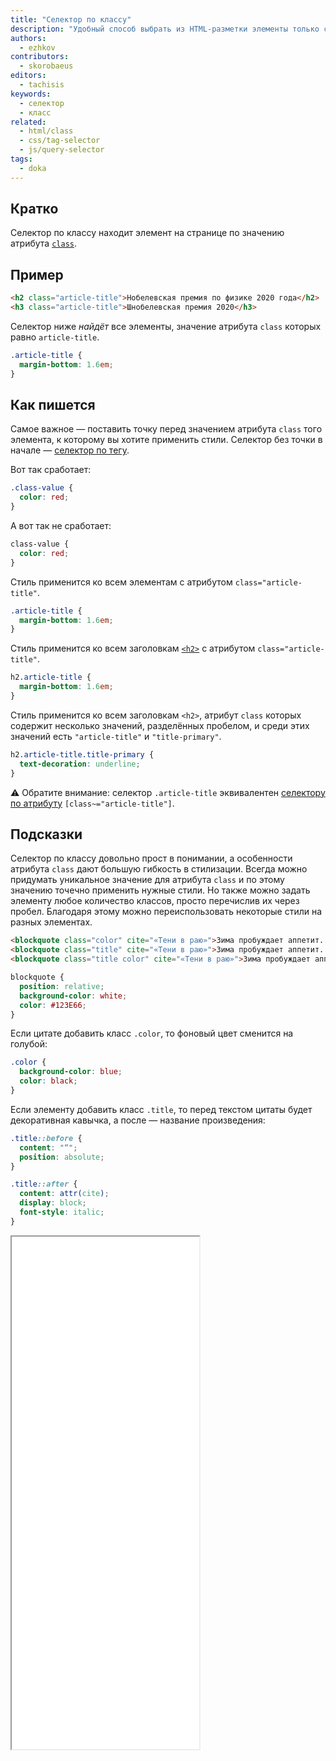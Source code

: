 ```yaml
---
title: "Селектор по классу"
description: "Удобный способ выбрать из HTML-разметки элементы только с нужным классом. И применить к ним стили."
authors:
  - ezhkov
contributors:
  - skorobaeus
editors:
  - tachisis
keywords:
  - селектор
  - класс
related:
  - html/class
  - css/tag-selector
  - js/query-selector
tags:
  - doka
---
```


## Кратко

Селектор по классу находит элемент на странице по значению атрибута [`class`](/html/class/).

## Пример

```html
<h2 class="article-title">Нобелевская премия по физике 2020 года</h2>
<h3 class="article-title">Шнобелевская премия 2020</h3>
```

Селектор ниже _найдёт_ все элементы, значение атрибута `class` которых равно `article-title`.

```css
.article-title {
  margin-bottom: 1.6em;
}
```

## Как пишется

Самое важное — поставить точку перед значением атрибута `class` того элемента, к которому вы хотите применить стили. Селектор без точки в начале — [селектор по тегу](/css/tag-selector/).

Вот так сработает:

```css
.class-value {
  color: red;
}
```

А вот так не сработает:

```css
class-value {
  color: red;
}
```

Стиль применится ко всем элементам с атрибутом `class="article-title"`.

```css
.article-title {
  margin-bottom: 1.6em;
}
```

Стиль применится ко всем заголовкам [`<h2>`](/html/h1-h6/) с атрибутом `class="article-title"`.

```css
h2.article-title {
  margin-bottom: 1.6em;
}
```

Стиль применится ко всем заголовкам `<h2>`, атрибут `class` которых содержит несколько значений, разделённых пробелом, и среди этих значений есть `"article-title"` и `"title-primary"`.

```css
h2.article-title.title-primary {
  text-decoration: underline;
}
```

<aside>

⚠️ Обратите внимание: селектор `.article-title` эквивалентен [селектору по атрибуту](/css/attribute-selector/) `[class~="article-title"]`.

</aside>

## Подсказки

Селектор по классу довольно прост в понимании, а особенности атрибута `class` дают большую гибкость в стилизации. Всегда можно придумать уникальное значение для атрибута `class` и по этому значению точечно применить нужные стили. Но также можно задать элементу любое количество классов, просто перечислив их через пробел. Благодаря этому можно переиспользовать некоторые стили на разных элементах.

```html
<blockquote class="color" cite="«Тени в раю»">Зима пробуждает аппетит...</blockquote>
<blockquote class="title" cite="«Тени в раю»">Зима пробуждает аппетит...</blockquote>
<blockquote class="title color" cite="«Тени в раю»">Зима пробуждает аппетит...</blockquote>
```

```css
blockquote {
  position: relative;
  background-color: white;
  color: #123E66;
}
```

Если цитате добавить класс `.color`, то фоновый цвет сменится на голубой:

```css
.color {
  background-color: blue;
  color: black;
}
```

Если элементу добавить класс `.title`, то перед текстом цитаты будет декоративная кавычка, а после — название произведения:

```css
.title::before {
  content: "“";
  position: absolute;
}

.title::after {
  content: attr(cite);
  display: block;
  font-style: italic;
}
```

<iframe title="Несколько классов" src="demos/several-classes/" height="820"></iframe>
